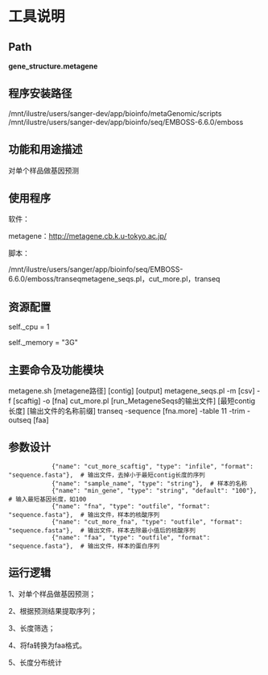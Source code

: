 
工具说明
==========================

Path
-----------

**gene_structure.metagene**

程序安装路径
-----------------------------------
/mnt/ilustre/users/sanger-dev/app/bioinfo/metaGenomic/scripts
/mnt/ilustre/users/sanger-dev/app/bioinfo/seq/EMBOSS-6.6.0/emboss

功能和用途描述
-----------------------------------

对单个样品做基因预测

使用程序
-----------------------------------

软件：

metagene：http://metagene.cb.k.u-tokyo.ac.jp/

脚本：

/mnt/ilustre/users/sanger/app/bioinfo/seq/EMBOSS-6.6.0/emboss/transeqmetagene_seqs.pl，cut_more.pl，transeq

资源配置
-----------------------------------

self._cpu = 1

self._memory = "3G"

主要命令及功能模块
-----------------------------------

metagene.sh  [metagene路径] [contig] [output]
metagene_seqs.pl -m [csv] -f [scaftig] -o [fna]
cut_more.pl [run_MetageneSeqs的输出文件] [最短contig长度] [输出文件的名称前缀]
transeq -sequence [fna.more] -table 11 -trim -outseq [faa]

参数设计
-----------------------------------

```
            {"name": "cut_more_scaftig", "type": "infile", "format": "sequence.fasta"},  # 输出文件，去掉小于最短contig长度的序列
            {"name": "sample_name", "type": "string"},  # 样本的名称
            {"name": "min_gene", "type": "string", "default": "100"},  # 输入最短基因长度，如100
            {"name": "fna", "type": "outfile", "format": "sequence.fasta"},  # 输出文件，样本的核酸序列
            {"name": "cut_more_fna", "type": "outfile", "format": "sequence.fasta"},  # 输出文件，样本去除最小值后的核酸序列
            {"name": "faa", "type": "outfile", "format": "sequence.fasta"},  # 输出文件，样本的蛋白序列
   ```


运行逻辑
-----------------------------------
1、对单个样品做基因预测；

2、根据预测结果提取序列；

3、长度筛选；

4、将fa转换为faa格式。

5、长度分布统计
